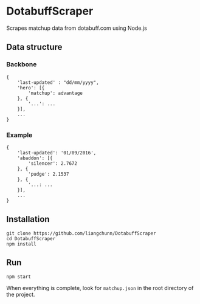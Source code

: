 # DotabuffScraper
Scrapes matchup data from dotabuff.com using Node.js

## Data structure
### Backbone
```
{
    'last-updated' : "dd/mm/yyyy",
    'hero': [{
        'matchup': advantage
    }, {
        '...': ...
    }],
    ...
}
```

### Example
```
{
    'last-updated': '01/09/2016',
    'abaddon': [{
        'silencer': 2.7672
    }, {
        'pudge': 2.1537
    }, {
        '...: ...
    }],
    ...
}
```

## Installation
```shell
git clone https://github.com/liangchunn/DotabuffScraper
cd DotabuffScraper
npm install
```

## Run
```shell
npm start
```
When everything is complete, look for `matchup.json` in the root directory of the project.
